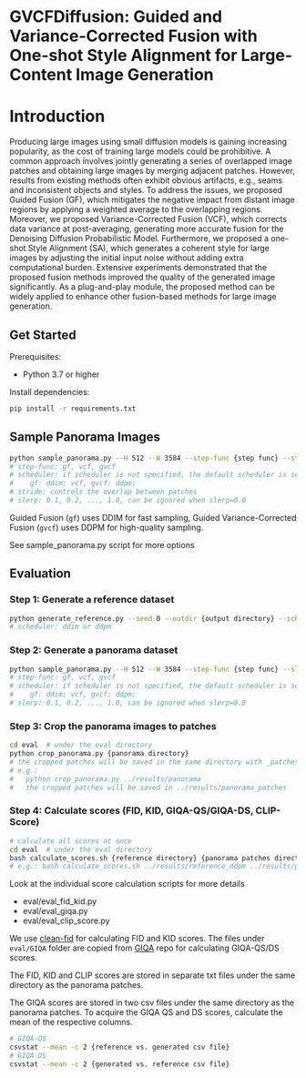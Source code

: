 # GVCFDiffusion: Guided and Variance-Corrected Fusion with One-shot Style Alignment for Large-Content Image Generation

# Introduction

Producing large images using small diffusion models is gaining increasing popularity, as the cost of training large models could be prohibitive. A common approach involves jointly generating a series of overlapped image patches and obtaining large images by merging adjacent patches. However, results from existing methods often exhibit obvious artifacts, e.g., seams and inconsistent objects and styles. To address the issues, we proposed Guided Fusion (GF), which mitigates the negative impact from distant image regions by applying a weighted average to the overlapping regions. Moreover, we proposed Variance-Corrected Fusion (VCF), which corrects data variance at post-averaging, generating more accurate fusion for the Denoising Diffusion Probabilistic Model. Furthermore, we proposed a one-shot Style Alignment (SA), which generates a coherent style for large images by adjusting the initial input noise without adding extra computational burden. Extensive experiments demonstrated that the proposed fusion methods improved the quality of the generated image significantly. As a plug-and-play module, the proposed method can be widely applied to enhance other fusion-based methods for large image generation.

## Get Started

Prerequisites:
- Python 3.7 or higher

Install dependencies:
```bash
pip install -r requirements.txt
```

## Sample Panorama Images

```bash
python sample_panorama.py --H 512 --W 3584 --step-func {step func} --stride {stride} --slerp {alpha} --outdir {output directory} --prompt "text prompt"
# step-func: gf, vcf, gvcf 
# scheduler: if scheduler is not specified, the default scheduler is set
#    gf: ddim; vcf, gvcf: ddpm;
# stride: controls the overlap between patches
# slerp: 0.1, 0.2, ..., 1.0, can be ignored when slerp=0.0
```

Guided Fusion (`gf`) uses DDIM for fast sampling, Guided Variance-Corrected Fusion (`gvcf`) uses DDPM for high-quality sampling.

See sample_panorama.py script for more options

## Evaluation

### Step 1: Generate a reference dataset

```bash
python generate_reference.py --seed 0 --outdir {output directory} --scheduler {scheduler} --num 3500
# scheduler: ddim or ddpm
```

### Step 2: Generate a panorama dataset

```bash
python sample_panorama.py --H 512 --W 3584 --step-func {step func} --slerp {alpha} --outdir {output directory} --scheduler {scheduler}
# step-func: gf, vcf, gvcf 
# scheduler: if scheduler is not specified, the default scheduler is set
#    gf: ddim; vcf, gvcf: ddpm;
# slerp: 0.1, 0.2, ..., 1.0, can be ignored when slerp=0.0
```

### Step 3: Crop the panorama images to patches

```bash
cd eval  # under the eval directory
python crop_panorama.py {panorama directory}
# the cropped patches will be saved in the same directory with _patches suffix
# e.g.:
#   python crop_panorama.py ../results/panorama
#   the cropped patches will be saved in ../results/panorama_patches
```

### Step 4: Calculate scores (FID, KID, GIQA-QS/GIQA-DS, CLIP-Score)

```bash
# calculate all scores at once
cd eval  # under the eval directory
bash calculate_scores.sh {reference directory} {panorama patches directory}
# e.g.: bash calculate_scores.sh ../results/reference_ddpm ../results/panorama_patches
```

Look at the individual score calculation scripts for more details
- eval/eval_fid_kid.py
- eval/eval_giqa.py
- eval/eval_clip_score.py

We use [clean-fid](https://github.com/GaParmar/clean-fid) for calculating FID and KID scores. The files under `eval/GIQA` folder are copied from [GIQA](https://github.com/cientgu/GIQA) repo for calculating GIQA-QS/DS scores.

The FID, KID and CLIP scores are stored in separate txt files under the same directory as the panorama patches.

The GIQA scores are stored in two csv files under the same directory as the panorama patches. To acquire the GIQA QS and DS scores, calculate the mean of the respective columns.

```bash
# GIQA-QS
csvstat --mean -c 2 {reference vs. generated csv file}
# GIQA-DS
csvstat --mean -c 2 {generated vs. reference csv file}
```
